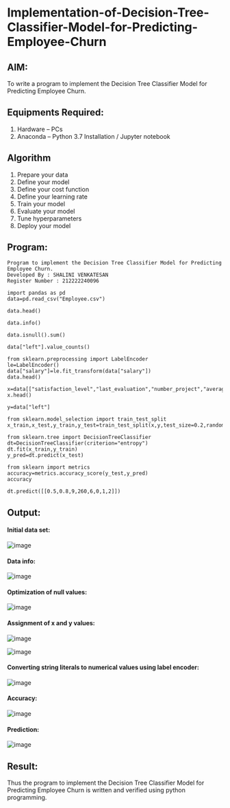 # Implementation-of-Decision-Tree-Classifier-Model-for-Predicting-Employee-Churn

## AIM:
To write a program to implement the Decision Tree Classifier Model for Predicting Employee Churn.

## Equipments Required:
1. Hardware – PCs
2. Anaconda – Python 3.7 Installation / Jupyter notebook

## Algorithm
1. Prepare your data
2. Define your model
3. Define your cost function
4. Define your learning rate
5. Train your model
6. Evaluate your model
7. Tune hyperparameters
8. Deploy your model

## Program:
```
Program to implement the Decision Tree Classifier Model for Predicting Employee Churn.
Developed By : SHALINI VENKATESAN
Register Number : 212222240096
```
```
import pandas as pd
data=pd.read_csv("Employee.csv")

data.head()

data.info()

data.isnull().sum()

data["left"].value_counts()

from sklearn.preprocessing import LabelEncoder
le=LabelEncoder()
data["salary"]=le.fit_transform(data["salary"])
data.head()

x=data[["satisfaction_level","last_evaluation","number_project","average_montly_hours","time_spend_company","Work_accident","promotion_last_5years","salary"]]
x.head()

y=data["left"]

from sklearn.model_selection import train_test_split
x_train,x_test,y_train,y_test=train_test_split(x,y,test_size=0.2,random_state=100)

from sklearn.tree import DecisionTreeClassifier
dt=DecisionTreeClassifier(criterion="entropy")
dt.fit(x_train,y_train)
y_pred=dt.predict(x_test)

from sklearn import metrics
accuracy=metrics.accuracy_score(y_test,y_pred)
accuracy

dt.predict([[0.5,0.8,9,260,6,0,1,2]])
```
## Output:

#### Initial data set:

![image](https://github.com/shalini-venkatesan/Implementation-of-Decision-Tree-Classifier-Model-for-Predicting-Employee-Churn/assets/118720291/52f6a7d7-f853-4bf1-ae0c-1aca13597023)

#### Data info:

![image](https://github.com/shalini-venkatesan/Implementation-of-Decision-Tree-Classifier-Model-for-Predicting-Employee-Churn/assets/118720291/f5864740-26fd-4f7c-bb4e-16c1afd524da)

#### Optimization of null values:

![image](https://github.com/shalini-venkatesan/Implementation-of-Decision-Tree-Classifier-Model-for-Predicting-Employee-Churn/assets/118720291/e25fa0a1-fb9b-40d3-8d93-d64c22dcd592)

#### Assignment of x and y values:

![image](https://github.com/shalini-venkatesan/Implementation-of-Decision-Tree-Classifier-Model-for-Predicting-Employee-Churn/assets/118720291/cf116655-723d-425a-94a2-3e382da03b46)

![image](https://github.com/shalini-venkatesan/Implementation-of-Decision-Tree-Classifier-Model-for-Predicting-Employee-Churn/assets/118720291/fc91003e-c024-4aad-8541-381e42383976)

#### Converting string literals to numerical values using label encoder:

![image](https://github.com/shalini-venkatesan/Implementation-of-Decision-Tree-Classifier-Model-for-Predicting-Employee-Churn/assets/118720291/f6b3ebad-7251-4674-8758-a897e74117d3)

#### Accuracy:

![image](https://github.com/shalini-venkatesan/Implementation-of-Decision-Tree-Classifier-Model-for-Predicting-Employee-Churn/assets/118720291/7bf8f162-c90e-48f5-bb97-327201060be1)

#### Prediction:

![image](https://github.com/shalini-venkatesan/Implementation-of-Decision-Tree-Classifier-Model-for-Predicting-Employee-Churn/assets/118720291/3a30683e-662f-40a0-8d3c-9357c9c4cf09)

## Result:
Thus the program to implement the  Decision Tree Classifier Model for Predicting Employee Churn is written and verified using python programming.
